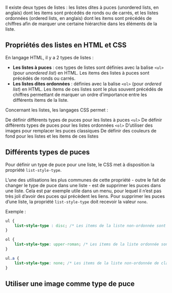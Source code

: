 Il existe deux types de listes : les listes dites à puces (unordered lists, en anglais) dont les items sont précédés de ronds ou de carrés, et les listes ordonnées (ordered lists, en anglais) dont les items sont précédés de chiffres afin de marquer une certaine hiérarchie dans les éléments de la liste.

## Propriétés des listes en HTML et CSS

En langage HTML, il y a 2 types de listes :

- **Les listes à puces** : ces types de listes sont définies avec la balise ```<ul>``` (pour *unordered list*) en HTML. Les items des listes à puces sont précédés de ronds ou carrés.
- **Les listes dites ordonnées** : définies avec la balise ```<ol>``` (pour *ordered list*) en HTML. Les items de ces listes sont le plus souvent précédés de chiffres permettant de marquer un ordre d’importance entre les différents items de la liste.

Concernant les listes, les langages CSS permet :

De définir différents types de puces pour les listes à puces ```<ul>```
De définir différents types de puces pour les listes ordonnées ```<ol>```
D’utiliser des images pour remplacer les puces classiques
De définir des couleurs de fond pour les listes et les items de ces listes

## Différents types de puces

Pour définir un type de puce pour une liste, le CSS met à disposition la propriété ```list-style-type```.

L’une des utilisations les plus communes de cette propriété - outre le fait de changer le type de puce dans une liste - est de supprimer les puces dans une liste. Cela est par exemple utile dans un menu, pour lequel il n’est pas très joli d’avoir des puces qui précèdent les liens. Pour supprimer les puces d’une liste, la propriété ```list-style-type``` doit recevoir la valeur ```none```.

Exemple :

```css
ul {
	list-style-type : disc; /* Les items de la liste non-ordonnée sont précédés d'un cercle noir */
}

ol {
	list-style-type: upper-roman; /* Les items de la liste ordonnée sont précédé de chiffres romains en majuscule */
}

ul.a {
	list-style-type: none; /* Les items de la liste non-ordonnée de classe a ne sont pas précédé de puces */
}
```

## Utiliser une image comme type de puce

